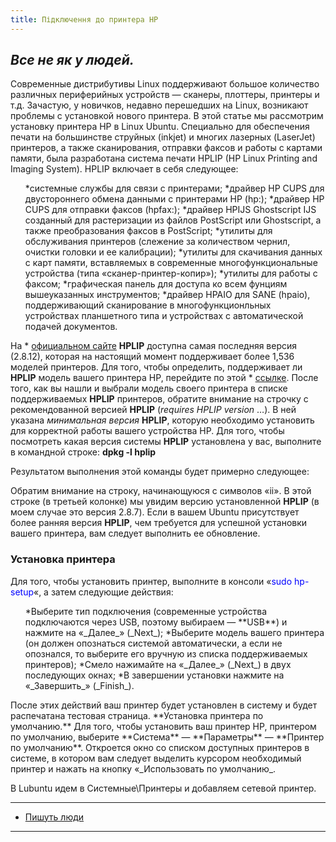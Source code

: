 ```yaml
---
title: Підключення до принтера HP
---
```


_Все не як у людей._
-----

Современные дистрибутивы Linux поддерживают большое количество различных периферийных устройств — сканеры, плоттеры, принтеры и т.д. Зачастую, у новичков, недавно перешедших на Linux, возникают проблемы с установкой нового принтера. В этой статье мы рассмотрим установку принтера HP в Linux Ubuntu.
Специально для обеспечения печати на большинстве струйных (inkjet) и многих лазерных (LaserJet) принтеров, а также сканирования, отправки факсов и работы с картами памяти, была разработана система печати HPLIP (HP Linux Printing and Imaging System).
HPLIP включает в себя следующее:
<ul>
 	*системные службы для связи с принтерами;
 	*драйвер HP CUPS для двустороннего обмена данными с принтерами HP (hp:);
 	*драйвер HP CUPS для отправки факсов (hpfax:);
 	*драйвер HPIJS Ghostscript IJS созданный для растеризации из файлов PostScript или Ghostscript, а также преобразования факсов в PostScript;
 	*утилиты для обслуживания принтеров (слежение за количеством чернил, очистки головки и ее калибрации);
 	*утилиты для скачивания данных с карт памяти, вставляемых в современные многофункциональные устройства (типа «сканер-принтер-копир»);
 	*утилиты для работы с факсом;
 	*графическая панель для доступа ко всем фунциям вышеуказанных инструментов;
 	*драйвер HPAIO для SANE (hpaio), поддерживающий сканирование в многофункционльных устройствах планшетного типа и устройствах с автоматической подачей документов.
</ul>


На * <a href="https://hplipopensource.com/hplip-web/index.html">официальном сайте</a> **HPLIP** доступна самая последняя версия (2.8.12), которая на настоящий момент поддерживает более 1,536 моделей принтеров.
Для того, чтобы определить, поддерживает ли **HPLIP** модель вашего принтера HP, перейдите по этой * <a href="https://hplipopensource.com/hplip-web/supported_devices/index.html">ссылке</a>.
После того, как вы нашли и выбрали модель своего принтера в списке поддерживаемых **HPLIP** принтеров, обратите внимание на строчку с рекомендованной версией **HPLIP** (_requires HPLIP version_ …). В ней указана _минимальная версия_ **HPLIP**, которую необходимо установить для корректной работы вашего устройства HP.
Для того, чтобы посмотреть какая версия системы **HPLIP** установлена у вас, выполните в командной строке:
**dpkg -l hplip**

Результатом выполнения этой команды будет примерно следующее:

Обратим внимание на строку, начинающуюся с символов «ii». В этой строке (в третьей колонке) мы увидим версию установленной **HPLIP** (в моем случае это версия 2.8.7).
Если в вашем Ubuntu присутствует более ранняя версия **HPLIP**, чем требуется для успешной установки вашего принтера, вам следует выполнить ее обновление.
<h3>Установка принтера</h3>
Для того, чтобы установить принтер, выполните в консоли «<span style="color: #0000ff;">sudo hp-setup</span>«, а затем следующие действия:
<ol>
 	*Выберите тип подключения (современные устройства подключаются через USB, поэтому выбираем — **USB**) и нажмите на «_Далее_» (_Next_);
 	*Выберите модель вашего принтера (он должен опознаться системой автоматически, а если не опознался, то выберите его вручную из списка поддерживаемых принтеров);
 	*Смело нажимайте на «_Далее_» (_Next_) в двух последующих окнах;
 	*В завершении установки нажмите на «_Завершить_» (_Finish_).
</ol>
После этих действий ваш принтер будет установлен в систему и будет распечатана тестовая страница.
**Установка принтера по умолчанию.**
Для того, чтобы установить ваш принтер HP, принтером по умолчанию, выберите **Система** — **Параметры** — **Принтер по умолчанию**.
Откроется окно со списком доступных принтеров в системе, в котором вам следует выделить курсором необходимый принтер и нажать на кнопку «_Использовать по умолчанию_.

В Lubuntu идем в Системные\Принтеры и добавляем сетевой принтер.

-----
* <a href="http://linuxway.ru/poleznoe/ustanovka-printera-hp-v-linux-ubuntu/" target="_blank">Пишуть люди</a>
-----